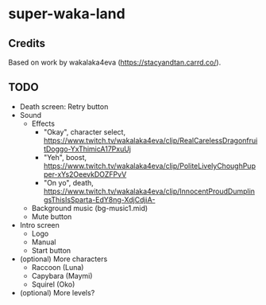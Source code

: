 # super-waka-land

## Credits

Based on work by wakalaka4eva (https://stacyandtan.carrd.co/).

## TODO

- Death screen: Retry button
- Sound
  - Effects
    - "Okay", character select, https://www.twitch.tv/wakalaka4eva/clip/RealCarelessDragonfruitDoggo-YxThimicA17PxuUj
    - "Yeh", boost, https://www.twitch.tv/wakalaka4eva/clip/PoliteLivelyChoughPupper-xYs2OeevkDOZFPvV
    - "On yo", death, https://www.twitch.tv/wakalaka4eva/clip/InnocentProudDumplingsThisIsSparta-EdY8ng-XdjCdjiA-
  - Background music (bg-music1.mid)
  - Mute button
- Intro screen
  - Logo
  - Manual
  - Start button
- (optional) More characters
  - Raccoon (Luna)
  - Capybara (Maymi)
  - Squirel (Oko)
- (optional) More levels?
